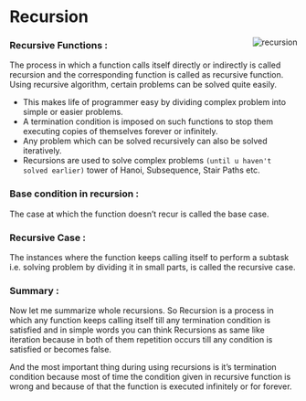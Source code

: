# Recursion

<img align="right" alt="recursion" src="https://subhashprogrammingclasses.in/wp-content/uploads/2020/06/recursive-factorial-c-tracing.jpg" />

### Recursive Functions :
The process in which a function calls itself directly or indirectly is called recursion and the corresponding function is called as recursive function. Using recursive algorithm, certain problems can be solved quite easily.

- This makes life of programmer easy by dividing complex problem into simple or easier problems.
- A termination condition is imposed on such functions to stop them executing copies of themselves forever or infinitely.
- Any problem which can be solved recursively can also be solved iteratively.
- Recursions are used to solve complex problems `(until u haven't solved earlier)` tower of Hanoi, Subsequence, Stair Paths etc.


### Base condition in recursion :
The case at which the function doesn’t recur is called the base case.


### Recursive Case :
The instances where the function keeps calling itself to perform a subtask i.e. solving problem by dividing it in small parts, is called the recursive case.


### Summary : 
Now let me summarize whole recursions. So Recursion is a process in which any function keeps calling itself till any termination condition is satisfied and in simple words you can think Recursions as same like iteration because in both of them repetition occurs till any condition is satisfied or becomes false.
 
And the most important thing during using recursions is it’s termination condition because most of time the condition given in recursive function is wrong and because of that the function is executed infinitely or for forever.
